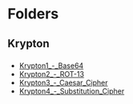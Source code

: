 # Folders  
  
## Krypton  
  
###  
- [Krypton1_-_Base64](./Krypton/Krypton1_-_Base64.md)  
- [Krypton2_-_ROT-13](./Krypton/Krypton2_-_ROT-13.md)  
- [Krypton3_-_Caesar_Cipher](./Krypton/Krypton3_-_Caesar_Cipher.md)  
- [Krypton4_-_Substitution_Cipher](./Krypton/Krypton4_-_Substitution_Cipher.md)  
